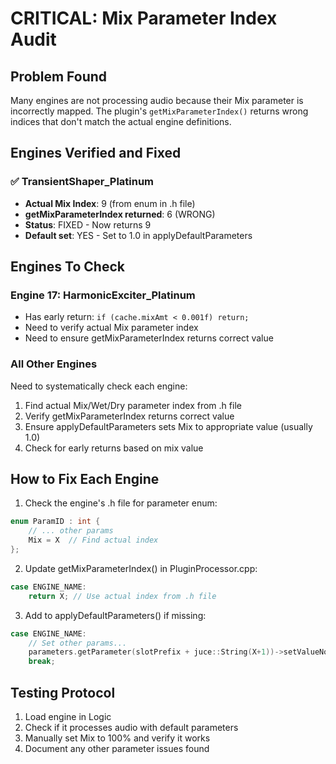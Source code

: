 # CRITICAL: Mix Parameter Index Audit

## Problem Found
Many engines are not processing audio because their Mix parameter is incorrectly mapped. The plugin's `getMixParameterIndex()` returns wrong indices that don't match the actual engine definitions.

## Engines Verified and Fixed

### ✅ TransientShaper_Platinum
- **Actual Mix Index**: 9 (from enum in .h file)
- **getMixParameterIndex returned**: 6 (WRONG)
- **Status**: FIXED - Now returns 9
- **Default set**: YES - Set to 1.0 in applyDefaultParameters

## Engines To Check

### Engine 17: HarmonicExciter_Platinum
- Has early return: `if (cache.mixAmt < 0.001f) return;`
- Need to verify actual Mix parameter index
- Need to ensure getMixParameterIndex returns correct value

### All Other Engines
Need to systematically check each engine:
1. Find actual Mix/Wet/Dry parameter index from .h file
2. Verify getMixParameterIndex returns correct value
3. Ensure applyDefaultParameters sets Mix to appropriate value (usually 1.0)
4. Check for early returns based on mix value

## How to Fix Each Engine

1. Check the engine's .h file for parameter enum:
```cpp
enum ParamID : int {
    // ... other params
    Mix = X  // Find actual index
};
```

2. Update getMixParameterIndex() in PluginProcessor.cpp:
```cpp
case ENGINE_NAME:
    return X; // Use actual index from .h file
```

3. Add to applyDefaultParameters() if missing:
```cpp
case ENGINE_NAME:
    // Set other params...
    parameters.getParameter(slotPrefix + juce::String(X+1))->setValueNotifyingHost(1.0f); // Mix
    break;
```

## Testing Protocol
1. Load engine in Logic
2. Check if it processes audio with default parameters
3. Manually set Mix to 100% and verify it works
4. Document any other parameter issues found